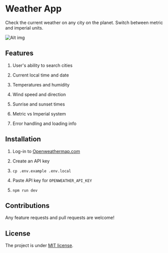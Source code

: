 # Weather App

Check the current weather on any city on the planet. Switch between metric and imperial units.

![Alt img](https://images.ctfassets.net/zlsyc9paq6sa/3uBrJ07WSM40FpolgjInHY/7d886cb4187b52194bf9b63c183a1d3a/1627637330_x.gif)

## Features

1. User's ability to search cities

2. Current local time and date

3. Temperatures and humidity

4. Wind speed and direction

5. Sunrise and sunset times

6. Metric vs Imperial system

7. Error handling and loading info

## Installation


1. Log-in to [Openweathermap.com](https://openweathermap.org/)

2. Create an API key

3. `cp .env.example .env.local`

4. Paste API key for `OPENWEATHER_API_KEY`

5. `npm run dev`

## Contributions

Any feature requests and pull requests are welcome!

## License

The project is under [MIT license](https://choosealicense.com/licenses/mit/).
